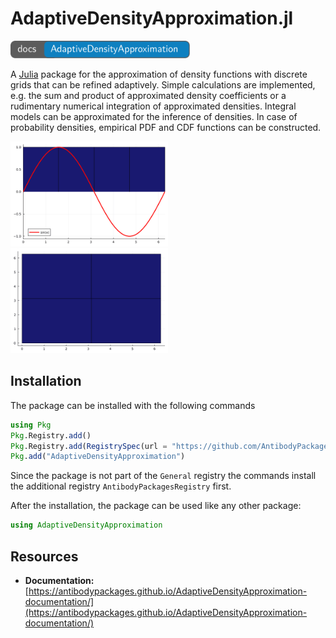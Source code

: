 # AdaptiveDensityApproximation.jl

[<img src="AdaptiveDensityApproximation-docs.svg" style="height: 2em;">](https://antibodypackages.github.io/AdaptiveDensityApproximation-documentation/)

A [Julia](https://julialang.org/) package for the approximation of density functions with discrete grids that can be refined adaptively. Simple calculations are implemented, e.g. the sum and product of approximated density coefficients or a rudimentary numerical integration of approximated densities. Integral models can be approximated for the inference of densities. In case of probability densities, empirical PDF and CDF functions can be constructed.

<img src="simple-1-dim-example.gif" style="height: 12em;"> <img src="simple-2-dim-example.gif" style="height: 12em;">

## Installation

The package can be installed with the following commands

```julia
using Pkg
Pkg.Registry.add()
Pkg.Registry.add(RegistrySpec(url = "https://github.com/AntibodyPackages/AntibodyPackagesRegistry"))
Pkg.add("AdaptiveDensityApproximation")
```
Since the package is not part of the `General` registry the commands install the additional registry `AntibodyPackagesRegistry` first.

After the installation, the package can be used like any other package:
```julia
using AdaptiveDensityApproximation
```

## Resources

* **Documentation:** [https://antibodypackages.github.io/AdaptiveDensityApproximation-documentation/](https://antibodypackages.github.io/AdaptiveDensityApproximation-documentation/)
